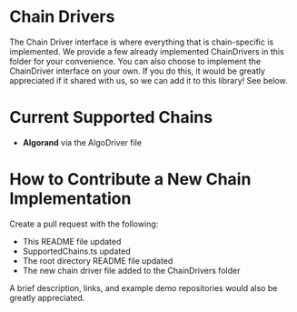 # Chain Drivers
The Chain Driver interface is where everything that is chain-specific is implemented. We provide a few already implemented ChainDrivers in this folder for your convenience. You can also choose to implement the ChainDriver interface on your own. If you do this, it would be greatly appreciated if it shared with us, so we can add it to this library! See below.

# Current Supported Chains
* **Algorand** via the AlgoDriver file

# How to Contribute a New Chain Implementation
Create a pull request with the following:
* This README file updated
* SupportedChains.ts updated
* The root directory README file updated
* The new chain driver file added to the ChainDrivers folder

A brief description, links, and example demo repositories would also be greatly appreciated.
